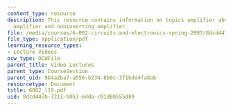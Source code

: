 ```yaml
---
content_type: resource
description: This resource contains information on topics amplifier abstraction, operational
  amplifier and noninverting amplifier.
file: /media/courses/6-002-circuits-and-electronics-spring-2007/8dcd447b7211b053e4dac01d80555d89_6002_l19.pdf
file_type: application/pdf
learning_resource_types:
- Lecture Videos
ocw_type: OCWFile
parent_title: Video Lectures
parent_type: CourseSection
parent_uid: 9b4a2ba7-a556-b234-8b0c-3f1bdd4fa8ab
resourcetype: Document
title: 6002_l19.pdf
uid: 8dcd447b-7211-b053-e4da-c01d80555d89
---
```

